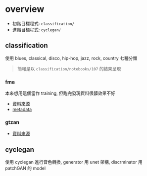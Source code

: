 # overview
* 初階目標程式: `classification/`
* 進階目標程式: `cyclegan/`

## classification
使用 blues, classical, disco, hip-hop, jazz, rock, country 七種分類

> 簡報是以 `classification/notebooks/107` 的結果呈現

### fma
本來想用這個當作 training, 但跑完發現資料很髒效果不好
* [資料來源](https://github.com/mdeff/fma)
* [metadata](https://os.unil.cloud.switch.ch/fma/fma_metadata.zip)
### gtzan
* [資料來源](http://marsyas.info/downloads/datasets.html)

## cyclegan
使用 cyclegan 進行音色轉換, generator 用 unet 架構, discrminator 用 patchGAN 的 model
